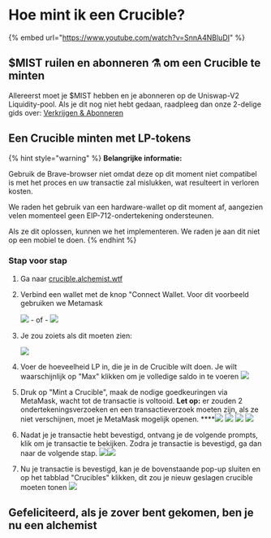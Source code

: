 # Hoe mint ik een Crucible?

{% embed url="https://www.youtube.com/watch?v=SnnA4NBluDI" %}

## $MIST ruilen en abonneren ⚗️ om een Crucible te minten

Allereerst moet je $MIST hebben en je abonneren op de Uniswap-V2 Liquidity-pool. Als je dit nog niet hebt gedaan, raadpleeg dan onze 2-delige gids over: [Verkrijgen & Abonneren](../../alchemist-token/acquiring-and-subscribing.md)

## Een Crucible minten met LP-tokens

{% hint style="warning" %}
**Belangrijke informatie:**

Gebruik de Brave-browser niet omdat deze op dit moment niet compatibel is met het proces en uw transactie zal mislukken, wat resulteert in verloren kosten. 

We raden het gebruik van een hardware-wallet op dit moment af, aangezien velen momenteel geen EIP-712-ondertekening ondersteunen. 

Als ze dit oplossen, kunnen we het implementeren. We raden je aan dit niet op een mobiel te doen.
{% endhint %}

### Stap voor stap

1. Ga naar [crucible.alchemist.wtf](https://crucible.alchemist.wtf/)
2. Verbind een wallet met de knop "Connect Wallet. Voor dit voorbeeld gebruiken we Metamask

   ![](../../.gitbook/assets/screenshot-2021-05-07-at-12.48.31.png) - of - ![](../../.gitbook/assets/screenshot-2021-05-07-at-12.48.38.png) 

3. Je zou zoiets als dit moeten zien:

    ![](../../.gitbook/assets/screenshot-2021-05-07-at-12.49.57.png) 

4. Voer de hoeveelheid LP in, die je in de Crucible wilt doen. Je wilt waarschijnlijk op "Max" klikken om je volledige saldo in te voeren  ![](../../.gitbook/assets/screenshot-2021-05-07-at-12.50.01.png)  
5. Druk op "Mint a Crucible", maak de nodige goedkeuringen via MetaMask, wacht tot de transactie is voltooid. **Let op:** er zouden 2 ondertekeningsverzoeken en een transactieverzoek moeten zijn, als ze niet verschijnen, moet je MetaMask mogelijk openen. ****![](../../.gitbook/assets/screenshot-2021-05-07-at-12.50.05.png)  ![](../../.gitbook/assets/screenshot-2021-05-07-at-12.50.16.png) ![](../../.gitbook/assets/screenshot-2021-05-07-at-12.50.20.png) ![](../../.gitbook/assets/screenshot-2021-05-07-at-12.50.28.png) 
6. Nadat je je transactie hebt bevestigd, ontvang je de volgende prompts, klik om je transactie te bekijken. Zodra je transactie is bevestigd, ga dan naar de volgende stap. ![](../../.gitbook/assets/screenshot-2021-05-07-at-13.12.02.png)![](../../.gitbook/assets/screenshot-2021-05-07-at-13.24.50.png) 
7. Nu je transactie is bevestigd, kan je de bovenstaande pop-up sluiten en op het tabblad "Crucibles" klikken, dit zou je nieuw geslagen crucible moeten tonen ![](../../.gitbook/assets/screenshot-2021-05-07-at-13.01.22.png) 

## Gefeliciteerd, als je zover bent gekomen, ben je nu een alchemist

